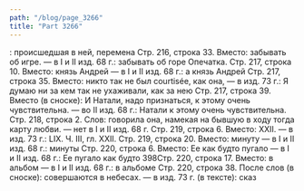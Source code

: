 ```yaml
---
path: "/blog/page_3266"
title: "Part 3266"
---
```


: происшедшая в ней, перемена
Стр. 216, строка 33.
Вместо: забывать об игре. — в I и II изд. 68 г.: забывать об горе Опечатка.
Стр. 217, строка 10.
Вместо: князь Андрей — в I и II изд. 68 г.: а князь Андрей
Стр. 217, строка 35.
Вместо: никто так не был courtisée, как она, — в изд. 73 г.: Я думаю ни за кем так не ухаживали, как за нею
Стр. 217, строка 39.
Вместо (в сноске): И Натали, надо признаться, к этому очень чувствительна. — во II изд. 68 г.: Натали к этому очень чувствительна.
Стр. 218, строка 2.
Слов: говорила она, намекая на бывшую в ходу тогда карту любви. — нет в I и II изд. 68 г.
Стр. 219, строка 6.
Вместо: XXII. — в изд. 73 г.: LIX.
Ч. III, гл. XXII.
Стр. 219, строка 20.
Вместо: минуту — в I и II изд. 68 г.: минуты
Стр. 220, строка 6.
Вместо: Ее как будто пугало — в I и II изд. 68 г.: Ее пугало как будто
398Стр. 220, строка 17.
Вместо: в альбом — в I и II изд. 68 г.: в альбоме
Стр. 220, строка 38.
После слов (в сноске): совершаются в небесах. — в изд. 73 г. (в тексте): сказ
